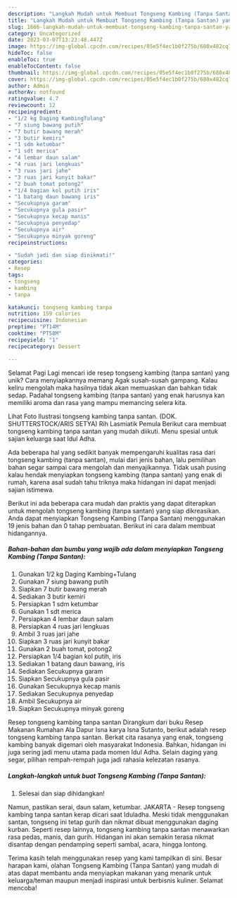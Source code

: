 ```yaml
---
description: "Langkah Mudah untuk Membuat Tongseng Kambing (Tanpa Santan) yang Lezat, Lezat"
title: "Langkah Mudah untuk Membuat Tongseng Kambing (Tanpa Santan) yang Lezat, Lezat"
slug: 1666-langkah-mudah-untuk-membuat-tongseng-kambing-tanpa-santan-yang-lezat-lezat
category: Uncategorized
date: 2023-03-07T13:23:48.447Z
image: https://img-global.cpcdn.com/recipes/05e5f4ec1b0f275b/680x482cq70/tongseng-kambing-tanpa-santan-foto-resep-utama.jpg
hideToc: false
enableToc: true
enableTocContent: false
thumbnail: https://img-global.cpcdn.com/recipes/05e5f4ec1b0f275b/680x482cq70/tongseng-kambing-tanpa-santan-foto-resep-utama.jpg
cover: https://img-global.cpcdn.com/recipes/05e5f4ec1b0f275b/680x482cq70/tongseng-kambing-tanpa-santan-foto-resep-utama.jpg
author: Admin
authorAv: notfound
ratingvalue: 4.7
reviewcount: 12
recipeingredient:
- "1/2 kg Daging KambingTulang"
- "7 siung bawang putih"
- "7 butir bawang merah"
- "3 butir kemiri"
- "1 sdm ketumbar"
- "1 sdt merica"
- "4 lembar daun salam"
- "4 ruas jari lengkuas"
- "3 ruas jari jahe"
- "3 ruas jari kunyit bakar"
- "2 buah tomat potong2"
- "1/4 bagian kol putih iris"
- "1 batang daun bawang iris"
- "Secukupnya garam"
- "Secukupnya gula pasir"
- "Secukupnya kecap manis"
- "Secukupnya penyedap"
- "Secukupnya air"
- "Secukupnya minyak goreng"
recipeinstructions:

- "Sudah jadi dan siap dinikmati!"
categories:
- Resep
tags:
- tongseng
- kambing
- tanpa

katakunci: tongseng kambing tanpa 
nutrition: 159 calories
recipecuisine: Indonesian
preptime: "PT14M"
cooktime: "PT58M"
recipeyield: "1"
recipecategory: Dessert

---
```



Selamat Pagi Lagi mencari ide resep tongseng kambing (tanpa santan) yang unik? Cara menyiapkannya memang Agak susah-susah gampang. Kalau keliru mengolah maka hasilnya tidak akan memuaskan dan bahkan tidak sedap. Padahal tongseng kambing (tanpa santan) yang enak harusnya kan memiliki aroma dan rasa yang mampu memancing selera kita.


Lihat Foto Ilustrasi tongseng kambing tanpa santan. (DOK. SHUTTERSTOCK/ARIS SETYA) Rih Lasmiatik Pemula Berikut cara membuat tongseng kambing tanpa santan yang mudah diikuti. Menu spesial untuk sajian keluarga saat Idul Adha.

Ada beberapa hal yang sedikit banyak mempengaruhi kualitas rasa dari tongseng kambing (tanpa santan), mulai dari jenis bahan, lalu pemilihan bahan segar sampai cara mengolah dan menyajikannya. Tidak usah pusing kalau hendak menyiapkan tongseng kambing (tanpa santan) yang enak di rumah, karena asal sudah tahu triknya maka hidangan ini dapat menjadi sajian istimewa.


Berikut ini ada beberapa cara mudah dan praktis yang dapat diterapkan untuk mengolah tongseng kambing (tanpa santan) yang siap dikreasikan. Anda dapat menyiapkan Tongseng Kambing (Tanpa Santan) menggunakan 19 jenis bahan dan 0 tahap pembuatan. Berikut ini cara dalam membuat hidangannya.

<!--inarticleads1-->

##### Bahan-bahan dan bumbu yang wajib ada dalam menyiapkan Tongseng Kambing (Tanpa Santan):

1. Gunakan 1/2 kg Daging Kambing+Tulang
1. Gunakan 7 siung bawang putih
1. Siapkan 7 butir bawang merah
1. Sediakan 3 butir kemiri
1. Persiapkan 1 sdm ketumbar
1. Gunakan 1 sdt merica
1. Persiapkan 4 lembar daun salam
1. Persiapkan 4 ruas jari lengkuas
1. Ambil 3 ruas jari jahe
1. Siapkan 3 ruas jari kunyit bakar
1. Gunakan 2 buah tomat, potong2
1. Persiapkan 1/4 bagian kol putih, iris
1. Sediakan 1 batang daun bawang, iris
1. Sediakan Secukupnya garam
1. Siapkan Secukupnya gula pasir
1. Gunakan Secukupnya kecap manis
1. Sediakan Secukupnya penyedap
1. Ambil Secukupnya air
1. Siapkan Secukupnya minyak goreng


Resep tongseng kambing tanpa santan Dirangkum dari buku Resep Makanan Rumahan Ala Dapur Isna karya Isna Sutanto, berikut adalah resep tongseng kambing tanpa santan. Berkat cita rasanya yang enak, tongseng kambing banyak digemari oleh masyarakat Indonesia. Bahkan, hidangan ini juga sering jadi menu utama pada momen Idul Adha. Selain daging yang segar, pilihan rempah-rempah juga jadi rahasia kelezatan rasanya. 

<!--inarticleads2-->

##### Langkah-langkah untuk buat Tongseng Kambing (Tanpa Santan):


1. Selesai dan siap dihidangkan!

Namun, pastikan serai, daun salam, ketumbar. JAKARTA - Resep tongseng kambing tanpa santan kerap dicari saat Iduladha. Meski tidak menggunakan santan, tongseng ini tetap gurih dan nikmat dibuat menggunakan daging kurban. Seperti resep lainnya, tongseng kambing tanpa santan menawarkan rasa pedas, manis, dan gurih. Hidangan ini akan semakin terasa nikmat disantap dengan pendamping seperti sambal, acara, hingga lontong. 

Terima kasih telah menggunakan resep yang kami tampilkan di sini. Besar harapan kami, olahan Tongseng Kambing (Tanpa Santan) yang mudah di atas dapat membantu anda menyiapkan makanan yang menarik untuk keluarga/teman maupun menjadi inspirasi untuk berbisnis kuliner. Selamat mencoba!
